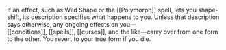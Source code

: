 If an effect, such as Wild Shape or the [[Polymorph]] spell, lets you shape-shift, its description specifies what happens to you. Unless that description says otherwise, any ongoing effects on you—[[conditions]], [[spells]], [[curses]], and the like—carry over from one form to the other. You revert to your true form if you die.